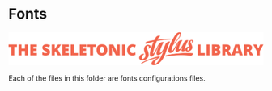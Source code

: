 # Fonts

![Banner representing the Skeletonic Stylus Library](../../images/skeletonic-stylus-readme.svg)

Each of the files in this folder are fonts configurations files.
